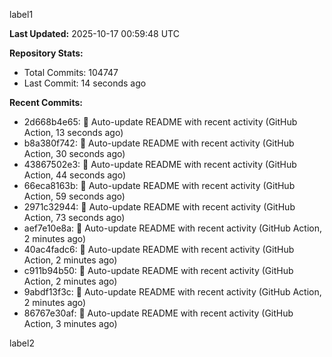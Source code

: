 
label1 
<!-- ACTIVITY_START -->
**Last Updated:** 2025-10-17 00:59:48 UTC

**Repository Stats:**
- Total Commits: 104747
- Last Commit: 14 seconds ago

**Recent Commits:**
- 2d668b4e65: 🤖 Auto-update README with recent activity (GitHub Action, 13 seconds ago)
- b8a380f742: 🤖 Auto-update README with recent activity (GitHub Action, 30 seconds ago)
- 43867502e3: 🤖 Auto-update README with recent activity (GitHub Action, 44 seconds ago)
- 66eca8163b: 🤖 Auto-update README with recent activity (GitHub Action, 59 seconds ago)
- 2971c32944: 🤖 Auto-update README with recent activity (GitHub Action, 73 seconds ago)
- aef7e10e8a: 🤖 Auto-update README with recent activity (GitHub Action, 2 minutes ago)
- 40ac4fadc6: 🤖 Auto-update README with recent activity (GitHub Action, 2 minutes ago)
- c911b94b50: 🤖 Auto-update README with recent activity (GitHub Action, 2 minutes ago)
- 9abdf13f3c: 🤖 Auto-update README with recent activity (GitHub Action, 2 minutes ago)
- 86767e30af: 🤖 Auto-update README with recent activity (GitHub Action, 3 minutes ago)
<!-- ACTIVITY_END -->

label2
